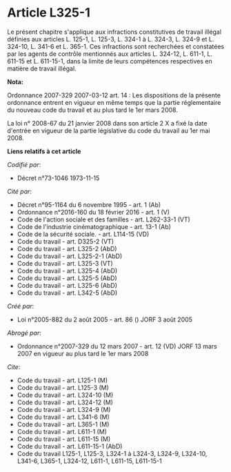 # Article L325-1

Le présent chapitre s'applique aux infractions constitutives de travail illégal définies aux articles L. 125-1, L. 125-3, L.
324-1 à L. 324-3, L. 324-9 et L. 324-10, L. 341-6 et L. 365-1. Ces infractions sont recherchées et constatées par les agents
de contrôle mentionnés aux articles L. 324-12, L. 611-1, L. 611-15 et L. 611-15-1, dans la limite de leurs compétences
respectives en matière de travail illégal.

**Nota:**

Ordonnance 2007-329 2007-03-12 art. 14 : Les dispositions de la présente ordonnance entrent en vigueur en même temps que la
partie réglementaire du nouveau code du travail et au plus tard le 1er mars 2008.

La loi n° 2008-67 du 21 janvier 2008 dans son article 2 X a fixé la date d'entrée en vigueur de la partie législative du code
du travail au 1er mai 2008.

**Liens relatifs à cet article**

_Codifié par_:

  - Décret n°73-1046 1973-11-15

_Cité par_:

  - Décret n°95-1164 du 6 novembre 1995 - art. 1 (Ab)
  - Ordonnance n°2016-160 du 18 février 2016 - art. 1 (V)
  - Code de l'action sociale et des familles - art. L262-33-1 (VT)
  - Code de l'industrie cinématographique - art. 13-1 (Ab)
  - Code de la sécurité sociale. - art. L114-15 (VD)
  - Code du travail - art. D325-2 (VT)
  - Code du travail - art. L325-2 (AbD)
  - Code du travail - art. L325-2-1 (AbD)
  - Code du travail - art. L325-3 (VT)
  - Code du travail - art. L325-4 (AbD)
  - Code du travail - art. L325-5 (AbD)
  - Code du travail - art. L325-6 (AbD)
  - Code du travail - art. L342-5 (AbD)

_Créé par_:

  - Loi n°2005-882 du 2 août 2005 - art. 86 () JORF 3 août 2005

_Abrogé par_:

  - Ordonnance n°2007-329 du 12 mars 2007 - art. 12 (VD) JORF 13 mars 2007 en vigueur au plus tard le 1er mars 2008

_Cite_:

  - Code du travail - art. L125-1 (M)
  - Code du travail - art. L125-3 (M)
  - Code du travail - art. L324-10 (M)
  - Code du travail - art. L324-12 (M)
  - Code du travail - art. L324-9 (M)
  - Code du travail - art. L341-6 (M)
  - Code du travail - art. L365-1 (M)
  - Code du travail - art. L611-1 (M)
  - Code du travail - art. L611-15 (M)
  - Code du travail - art. L611-15-1 (AbD)
  - Code du travail L125-1, L125-3, L324-1 à L324-3, L324-9, L324-10, L341-6, L365-1, L324-12, L611-1, L611-15, L611-15-1
